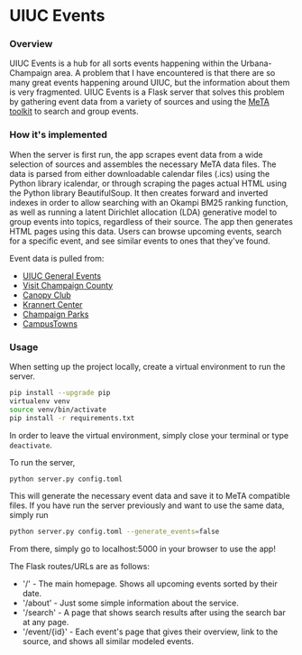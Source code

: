# UIUC Events

### Overview
UIUC Events is a hub for all sorts events happening within the Urbana-Champaign area. A problem that I have encountered
is that there are so many great events happening around UIUC, but the information about them is very fragmented. UIUC Events
is a Flask server that solves this problem by gathering event data from a variety of sources and using the [MeTA toolkit](https://meta-toolkit.org/) to search and group events. 

### How it's implemented
When the server is first run, the app scrapes event data from a wide selection of sources and 
assembles the necessary MeTA data files. The data is parsed from either downloadable calendar files (.ics) using the Python library icalendar, or through scraping the pages actual HTML using the Python library BeautifulSoup. It then creates forward and inverted indexes in order to allow searching with an Okampi BM25 ranking function, as well as running a latent Dirichlet allocation (LDA) generative model to group events into topics, regardless of their source. The app then generates HTML pages using this data. Users can browse upcoming events, search for a specific event, and see similar events to ones that they've found.

Event data is pulled from:
* [UIUC General Events](https://calendars.illinois.edu/list/7)
* [Visit Champaign County](https://www.visitchampaigncounty.org/events)
* [Canopy Club](http://canopyclub.com/calendar)
* [Krannert Center](https://krannertcenter.com/calendar)
* [Champaign Parks](https://champaignparks.com/events/)
* [CampusTowns](https://campustowns.com/events/)

### Usage
When setting up the project locally, create a virtual environment to run the server.
```bash
pip install --upgrade pip
virtualenv venv
source venv/bin/activate
pip install -r requirements.txt
```
In order to leave the virtual environment, simply close your terminal or type
`deactivate`.

To run the server,
```bash
python server.py config.toml
```
This will generate the necessary event data and save it to MeTA compatible files. If you have run the 
server previously and want to use the same data, simply run
```bash
python server.py config.toml --generate_events=false
```
From there, simply go to localhost:5000 in your browser to use the app!

The Flask routes/URLs are as follows:
* '/' - The main homepage. Shows all upcoming events sorted by their date.
* '/about' - Just some simple information about the service.
* '/search' - A page that shows search results after using the search bar at any page.
* '/event/{id}' - Each event's page that gives their overview, link to the source, and shows all similar modeled events.

